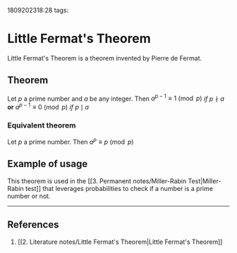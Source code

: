 1809202318:28
tags: 
# Little Fermat's Theorem

Little Fermat's Theorem is a theorem invented by Pierre de Fermat.
## Theorem
Let $p$ a prime number and $a$ be any integer. 
Then $a^{p-1} \equiv 1 \pmod {p}$ $if$ $p \nmid a$ **or** $a^{p-1} \equiv 0 \pmod p$ $if$ $p \mid a$ 
### Equivalent theorem
Let $p$ a prime number.
Then $a^p \equiv p \pmod p$ 
## Example of usage
This theorem is used in the [[3. Permanent notes/Miller-Rabin Test|Miller-Rabin test]] that leverages probabilities to check if a number is a prime number or not.

---
## References
1. [[2. Literature notes/Little Fermat's Theorem|Little Fermat's Theorem]]